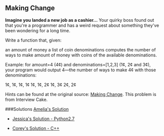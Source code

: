 ## Making Change

**Imagine you landed a new job as a cashier...**
Your quirky boss found out that you're a programmer and has a weird request about something they've been wondering for a long time.

Write a function that, given:

an amount of money
a list of coin denominations
computes the number of ways to make amount of money with coins of the available denominations.

Example: for amount=4 (4¢) and denominations=[1,2,3] (1¢, 2¢ and 3¢), your program would output 4—the number of ways to make 4¢ with those denominations:

1¢, 1¢, 1¢, 1¢
1¢, 1¢, 2¢
1¢, 3¢
2¢, 2¢

Hints can be found at the original source: [Making Change](https://www.interviewcake.com/question/coin).
This problem is from Interview Cake.

###Solutions
[Amelia's Solution](https://github.com/adowns01/Intro-to-Whiteboarding-DBC/blob/master/solutions/making-change-amelia.rb)

- [Jessica's Solution - Python2.7](https://github.com/chatasweetie/whiteboarding-and-coding-problems/blob/master/questions/making-change/solution/making_changes.py )

- [Corey's Solution - C++](https://github.com/chatasweetie/whiteboarding-and-coding-problems/blob/master/questions/making-change/solution/make_change.cpp )
